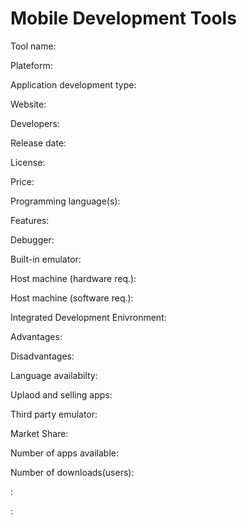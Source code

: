 <html>
<body>
  <h1>Mobile Development Tools</h1>
  <p>Tool name:</p>
  <p>Plateform:</p>
  <p>Application development type:</p>
  <p>Website:</p>
  <p>Developers:</p>
  <p>Release date:</p>
  <p>License:</p>
  <p>Price:</p>
  <p>Programming language(s):</p>
  <p>Features:</p>
  <p>Debugger:</p>
  <p>Built-in emulator:</p>
  <p>Host machine (hardware req.):</p>
  <p>Host machine (software req.):</p>
  <p>Integrated Development Enivronment:</p>
  <p>Advantages:</p>
  <p>Disadvantages:</p>
  <p>Language availabilty:</p>
  <p>Uplaod and selling apps:</p>
  <p>Third party emulator:</p>
  <p>Market Share:</p>
  <p>Number of apps available:</p>
  <p>Number of downloads(users):</p>
  <p>:</p>
  <p>:</p>
  </body>
</html>
